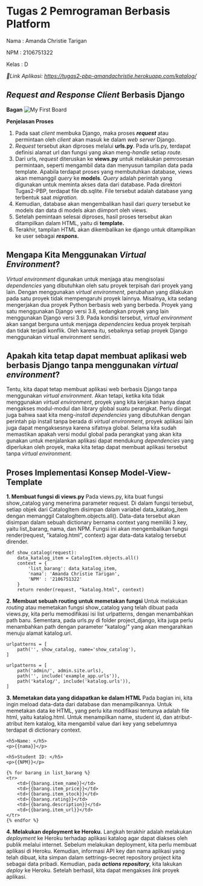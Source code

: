 # Tugas 2 Pemrograman Berbasis Platform
Nama  : Amanda Christie Tarigan

NPM   : 2106751322

Kelas : D

*🔗Link Aplikasi: https://tugas2-pbp-amandachristie.herokuapp.com/katalog/*

## *Request and Response Client* Berbasis Django

**Bagan**
![My First Board](https://user-images.githubusercontent.com/87993867/190205470-bd98c844-92e5-48b5-a669-6cbe6701eef3.jpg)

**Penjelasan Proses**
1. Pada saat *client* membuka Django, maka proses ***request*** atau permintaan oleh *client* akan masuk ke dalam *web server* Django.
2. *Request* tersebut akan diproses melalui **urls.py**. Pada urls.py, terdapat definisi alamat url dan fungsi yang akan meng-*handle* setiap *route.*
3. Dari urls, *request* diteruskan ke **views.py** untuk melakukan pemrosesan permintaan, seperti mengambil data dan menyusun tampilan data pada template. Apabila terdapat proses yang membutuhkan database, views akan memanggil *query* ke **models**. *Query* adalah perintah yang digunakan untuk meminta akses data dari database. Pada direktori Tugas2-PBP, terdapat file db.sqlite. File tersebut adalah database yang terbentuk saat *migration.*
4. Kemudian, database akan mengembalikan hasil dari *query* tersebut ke models dan data di models akan diimport oleh views. 
5. Setelah pemintaan selesai diproses, hasil proses tersebut akan ditampilkan dalam HTML, yaitu di **template.**  
6. Terakhir, tampilan HTML akan dikembalikan ke django untuk ditampilkan ke user sebagai ***respons.***

## Mengapa Kita Menggunakan *Virtual Environment*?
*Virtual environment* digunakan untuk menjaga atau mengisolasi *dependencies* yang dibutuhkan oleh satu proyek terpisah dari proyek yang lain. Dengan menggunakan *virtual environment*, perubahan yang dilakukan pada satu proyek tidak mempengaruhi proyek lainnya. Misalnya, kita sedang mengerjakan dua proyek Python berbasis web yang berbeda. Proyek yang satu menggunakan Django versi 3.8, sedangkan proyek yang lain menggunakan Django versi 3.9. Pada kondisi tersebut, *virtual environment* akan sangat berguna untuk menjaga *dependencies* kedua proyek terpisah dan tidak terjadi konflik. Oleh karena itu, sebaiknya setiap proyek Django menggunakan virtual environment sendiri. 

## Apakah kita tetap dapat membuat aplikasi web berbasis Django tanpa menggunakan *virtual environment*?
Tentu, kita dapat tetap membuat aplikasi web berbasis Django tanpa menggunakan *virtual environment*. Akan tetapi, ketika kita tidak menggunakan *virtual environment*, proyek yang kita kerjakan hanya dapat mengakses modul-modul dan library global suatu perangkat. Perlu diingat juga bahwa saat kita meng-*install dependencies* yang dibutuhkan dengan perintah pip install tanpa berada di *virtual environment*, proyek aplikasi lain juga dapat mengaksesnya karena sifatnya global. Selama kita sudah memastikan apakah versi modul global pada perangkat yang akan kita gunakan untuk menjalankan aplikasi dapat mendukung *dependencies* yang diperlukan oleh proyek, maka kita tetap dapat membuat aplikasi tersebut tanpa *virtual environment.*

## Proses Implementasi Konsep Model-View-Template
**1. Membuat fungsi di views.py**
Pada views.py, kita buat fungsi show_catalog yang menerima parameter request. Di dalam fungsi tersebut, setiap objek  dari CatalogItem disimpan dalam variabel data_katalog_item dengan memanggil CatalogItem.objects.all(). Data-data tersebut akan disimpan dalam sebuah dictionary bernama context yang memiliki 3 key, yaitu list_barang, nama, dan NPM. Fungsi ini akan mengembalikan fungsi render(request, "katalog.html", context) agar data-data katalog tersebut dirender. 
```
def show_catalog(request):
    data_katalog_item = CatalogItem.objects.all()
    context = {
        'list_barang': data_katalog_item,
        'nama': 'Amanda Christie Tarigan',
        'NPM' : '2106751322'
    }
    return render(request, "katalog.html", context)
```

**2. Membuat sebuah routing untuk memetakan fungsi**
Untuk melakukan *routing* atau memetakan fungsi show_catalog yang telah dibuat pada views.py, kita perlu memodifikasi isi list urlpatterns, dengan menambahkan path baru. Sementara, pada urls.py di folder project_django, kita juga perlu menambahkan path dengan parameter "katalog/"  yang akan mengarahkan menuju alamat katalog.url.
```
urlpatterns = [
    path('', show_catalog, name='show_catalog'),
]
```
```
urlpatterns = [
    path('admin/', admin.site.urls),
    path('', include('example_app.urls')),
    path('katalog/', include('katalog.urls')),
]
```

**3. Memetakan data yang didapatkan ke dalam HTML**
Pada bagian ini, kita ingin meload data-data dari database dan menampilkannya. Untuk memetakan data ke HTML, yang perlu kita modifikasi tentunya adalah file html, yaitu katalog.html. Untuk menampilkan name, student id, dan atribut-atribut item katalog, kita mengambil value dari key yang sebelumnya terdapat di dictionary context. 
```
<h5>Name: </h5>
<p>{{nama}}</p>

<h5>Student ID: </h5>
<p>{{NPM}}</p>
```
```
{% for barang in list_barang %}
<tr>
    <td>{{barang.item_name}}</td>
    <td>{{barang.item_price}}</td>
    <td>{{barang.item_stock}}</td>
    <td>{{barang.rating}}</td>
    <td>{{barang.description}}</td>
    <td>{{barang.item_url}}</td>
</tr>
{% endfor %}
```
**4. Melakukan deployment ke Heroku.** 
Langkah terakhir adalah melakukan *deployment* ke Heroku terhadap aplikasi katalog agar dapat diakses oleh publik melalui internet. Sebelum melakukan deployment, kita perlu membuat aplikasi di Heroku. Kemudian, informasi API key dan nama aplikasi yang telah dibuat, kita simpan dalam settrings-secret repository project kita sebagai data pribadi. Kemudian, pada ***actions repository***, kita lakukan *deploy* ke Heroku. Setelah berhasil, kita dapat mengakses *link* proyek aplikasi.
